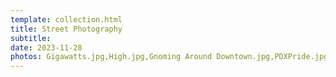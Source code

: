 ```yaml
---
template: collection.html
title: Street Photography
subtitle: 
date: 2023-11-28
photos: Gigawatts.jpg,High.jpg,Gnoming Around Downtown.jpg,PDXPride.jpg
---
```


